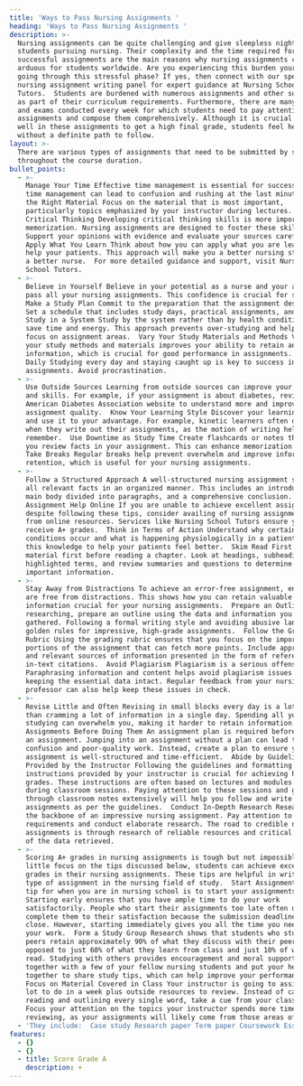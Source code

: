 ```yaml
---
title: 'Ways to Pass Nursing Assignments '
heading: 'Ways to Pass Nursing Assignments '
description: >-
  Nursing assignments can be quite challenging and give sleepless nights to
  students pursuing nursing. Their complexity and the time required for writing
  successful assignments are the main reasons why nursing assignments can be
  arduous for students worldwide. Are you experiencing this burden yourself and
  going through this stressful phase? If yes, then connect with our specialist
  nursing assignment writing panel for expert guidance at Nursing School
  Tutors.  Students are burdened with numerous assignments and other submissions
  as part of their curriculum requirements. Furthermore, there are many tests
  and exams conducted every week for which students need to pay attention to
  assignments and compose them comprehensively. Although it is crucial to score
  well in these assignments to get a high final grade, students feel helpless
  without a definite path to follow.
layout: >-
  There are various types of assignments that need to be submitted by students
  throughout the course duration. 
bullet_points:
  - >-
    Manage Your Time Effective time management is essential for success. Poor
    time management can lead to confusion and rushing at the last minute.  Study
    the Right Material Focus on the material that is most important,
    particularly topics emphasized by your instructor during lectures.  Focus on
    Critical Thinking Developing critical thinking skills is more important than
    memorization. Nursing assignments are designed to foster these skills.
    Support your opinions with evidence and evaluate your sources carefully. 
    Apply What You Learn Think about how you can apply what you are learning to
    help your patients. This approach will make you a better nursing student and
    a better nurse.  For more detailed guidance and support, visit Nursing
    School Tutors.
  - >-
    Believe in Yourself Believe in your potential as a nurse and your ability to
    pass all your nursing assignments. This confidence is crucial for success. 
    Make a Study Plan Commit to the preparation that the assignment deserves.
    Set a schedule that includes study days, practical assignments, and breaks. 
    Study in a System Study by the system rather than by health condition to
    save time and energy. This approach prevents over-studying and helps you
    focus on assignment areas.  Vary Your Study Materials and Methods Varying
    your study methods and materials improves your ability to retain and recall
    information, which is crucial for good performance in assignments.  Study
    Daily Studying every day and staying caught up is key to success in nursing
    assignments. Avoid procrastination.
  - >-
    Use Outside Sources Learning from outside sources can improve your knowledge
    and skills. For example, if your assignment is about diabetes, review the
    American Diabetes Association website to understand more and improve your
    assignment quality.  Know Your Learning Style Discover your learning style
    and use it to your advantage. For example, kinetic learners often do best
    when they write out their assignments, as the motion of writing helps them
    remember.  Use Downtime as Study Time Create flashcards or notes that help
    you review facts in your assignment. This can enhance memorization skills. 
    Take Breaks Regular breaks help prevent overwhelm and improve information
    retention, which is useful for your nursing assignments.
  - >-
    Follow a Structured Approach A well-structured nursing assignment showcases
    all relevant facts in an organized manner. This includes an introduction, a
    main body divided into paragraphs, and a comprehensive conclusion.  Hire
    Assignment Help Online If you are unable to achieve excellent assignments
    despite following these tips, consider availing of nursing assignment help
    from online resources. Services like Nursing School Tutors ensure you
    receive A+ grades.  Think in Terms of Action Understand why certain
    conditions occur and what is happening physiologically in a patient. Apply
    this knowledge to help your patients feel better.  Skim Read First Skim the
    material first before reading a chapter. Look at headings, subheadings,
    highlighted terms, and review summaries and questions to determine the most
    important information.
  - >-
    Stay Away from Distractions To achieve an error-free assignment, ensure you
    are free from distractions. This shows how you can retain valuable
    information crucial for your nursing assignments.  Prepare an Outline After
    researching, prepare an outline using the data and information you have
    gathered. Following a formal writing style and avoiding abusive language are
    golden rules for impressive, high-grade assignments.  Follow the Grading
    Rubric Using the grading rubric ensures that you focus on the important
    portions of the assignment that can fetch more points. Include appropriate
    and relevant sources of information presented in the form of references and
    in-text citations.  Avoid Plagiarism Plagiarism is a serious offense.
    Paraphrasing information and content helps avoid plagiarism issues while
    keeping the essential data intact. Regular feedback from your nursing
    professor can also help keep these issues in check.
  - >-
    Revise Little and Often Revising in small blocks every day is a lot better
    than cramming a lot of information in a single day. Spending all your time
    studying can overwhelm you, making it harder to retain information.  Plan
    Assignments Before Doing Them An assignment plan is required before starting
    an assignment. Jumping into an assignment without a plan can lead to
    confusion and poor-quality work. Instead, create a plan to ensure your
    assignment is well-structured and time-efficient.  Abide by Guidelines
    Provided by the Instructor Following the guidelines and formatting
    instructions provided by your instructor is crucial for achieving high
    grades. These instructions are often based on lectures and modules discussed
    during classroom sessions. Paying attention to these sessions and going
    through classroom notes extensively will help you follow and write
    assignments as per the guidelines.  Conduct In-Depth Research Research is
    the backbone of an impressive nursing assignment. Pay attention to topic
    requirements and conduct elaborate research. The road to credible nursing
    assignments is through research of reliable resources and critical analysis
    of the data retrieved.
  - >-
    Scoring A+ grades in nursing assignments is tough but not impossible. With a
    little focus on the tips discussed below, students can achieve excellent
    grades in their nursing assignments. These tips are helpful in writing any
    type of assignment in the nursing field of study.  Start Assignments Early A
    tip for when you are in nursing school is to start your assignments early.
    Starting early ensures that you have ample time to do your work
    satisfactorily. People who start their assignments too late often do not
    complete them to their satisfaction because the submission deadline is too
    close. However, starting immediately gives you all the time you need to do
    your work.  Form a Study Group Research shows that students who study with
    peers retain approximately 90% of what they discuss with their peers, as
    opposed to just 60% of what they learn from class and just 10% of what they
    read. Studying with others provides encouragement and moral support. Get
    together with a few of your fellow nursing students and put your heads
    together to share study tips, which can help improve your performance. 
    Focus on Material Covered in Class Your instructor is going to assign you a
    lot to do in a week plus outside resources to review. Instead of carefully
    reading and outlining every single word, take a cue from your class time.
    Focus your attention on the topics your instructor spends more time
    reviewing, as your assignments will likely come from those areas of concern.
  - 'They include:  Case study Research paper Term paper Coursework Essay'
features:
  - {}
  - {}
  - title: Score Grade A
    description: +
---
```


